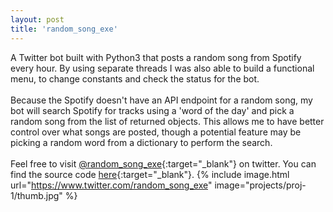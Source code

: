 ```yaml
---
layout: post
title: 'random_song_exe'
---
```

A Twitter bot built with Python3 that posts a random song from Spotify every
hour. By using separate threads I was also able to build a functional menu, to
change constants and check the status for the bot.
<br><br>
Because the Spotify doesn't have an API endpoint for a random song, my bot will
search Spotify for tracks using a 'word of the day' and pick a random song from
the list of returned objects. This allows me to have better control over what
songs are posted, though a potential feature may be picking a random word from
a dictionary to perform the search.
<br><br>
Feel free to visit [@random_song_exe](https://www.twitter.com/random_song_exe){:target="_blank"}
on twitter. You can find the source code [here](https://github.com/zobiejrz/random_song_exe){:target="_blank"}.
{% include image.html url="https://www.twitter.com/random_song_exe" image="projects/proj-1/thumb.jpg" %}